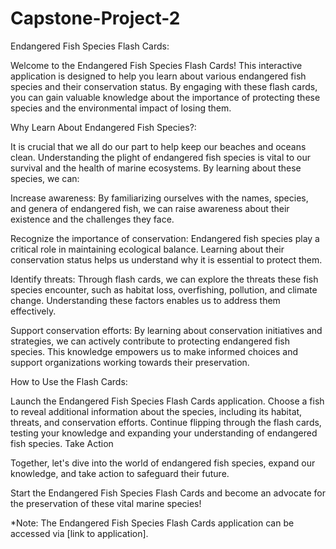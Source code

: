 # Capstone-Project-2

Endangered Fish Species Flash Cards:

Welcome to the Endangered Fish Species Flash Cards! This interactive application is designed to help you learn about various endangered fish species and their conservation status. By engaging with these flash cards, you can gain valuable knowledge about the importance of protecting these species and the environmental impact of losing them.

Why Learn About Endangered Fish Species?:

It is crucial that we all do our part to help keep our beaches and oceans clean. Understanding the plight of endangered fish species is vital to our survival and the health of marine ecosystems. By learning about these species, we can:

Increase awareness: By familiarizing ourselves with the names, species, and genera of endangered fish, we can raise awareness about their existence and the challenges they face.

Recognize the importance of conservation: Endangered fish species play a critical role in maintaining ecological balance. Learning about their conservation status helps us understand why it is essential to protect them.

Identify threats: Through flash cards, we can explore the threats these fish species encounter, such as habitat loss, overfishing, pollution, and climate change. Understanding these factors enables us to address them effectively.

Support conservation efforts: By learning about conservation initiatives and strategies, we can actively contribute to protecting endangered fish species. This knowledge empowers us to make informed choices and support organizations working towards their preservation.

How to Use the Flash Cards:

Launch the Endangered Fish Species Flash Cards application.
Choose a fish to reveal additional information about the species, including its habitat, threats, and conservation efforts.
Continue flipping through the flash cards, testing your knowledge and expanding your understanding of endangered fish species.
Take Action

Together, let's dive into the world of endangered fish species, expand our knowledge, and take action to safeguard their future.

Start the Endangered Fish Species Flash Cards and become an advocate for the preservation of these vital marine species!

*Note: The Endangered Fish Species Flash Cards application can be accessed via [link to application].